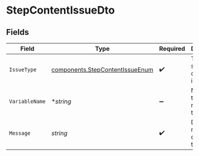 # StepContentIssueDto


## Fields

| Field                                                                              | Type                                                                               | Required                                                                           | Description                                                                        |
| ---------------------------------------------------------------------------------- | ---------------------------------------------------------------------------------- | ---------------------------------------------------------------------------------- | ---------------------------------------------------------------------------------- |
| `IssueType`                                                                        | [components.StepContentIssueEnum](../../models/components/stepcontentissueenum.md) | :heavy_check_mark:                                                                 | Type of step content issue                                                         |
| `VariableName`                                                                     | **string*                                                                          | :heavy_minus_sign:                                                                 | Name of the variable related to the issue                                          |
| `Message`                                                                          | *string*                                                                           | :heavy_check_mark:                                                                 | Detailed message describing the issue                                              |